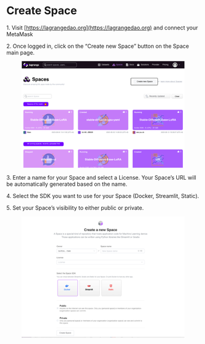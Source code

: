 # Create Space

1\. Visit [https://lagrangedao.org](https://lagrangedao.org) and connect your MetaMask

2\. Once logged in, click on the “Create new Space” button on the Space main page.

<figure><img src="../../.gitbook/assets/image (9).png" alt=""><figcaption></figcaption></figure>

3\. Enter a name for your Space and select a License. Your Space’s URL will be automatically generated based on the name.

4\. Select the SDK you want to use for your Space (Docker, Streamlit, Static).

5\. Set your Space’s visibility to either public or private.

<figure><img src="../../.gitbook/assets/image (1) (1) (1) (1).png" alt=""><figcaption></figcaption></figure>
